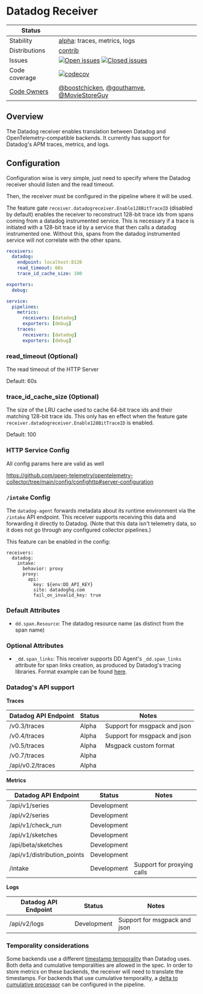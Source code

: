 # Datadog Receiver

<!-- status autogenerated section -->
| Status        |           |
| ------------- |-----------|
| Stability     | [alpha]: traces, metrics, logs   |
| Distributions | [contrib] |
| Issues        | [![Open issues](https://img.shields.io/github/issues-search/open-telemetry/opentelemetry-collector-contrib?query=is%3Aissue%20is%3Aopen%20label%3Areceiver%2Fdatadog%20&label=open&color=orange&logo=opentelemetry)](https://github.com/open-telemetry/opentelemetry-collector-contrib/issues?q=is%3Aopen+is%3Aissue+label%3Areceiver%2Fdatadog) [![Closed issues](https://img.shields.io/github/issues-search/open-telemetry/opentelemetry-collector-contrib?query=is%3Aissue%20is%3Aclosed%20label%3Areceiver%2Fdatadog%20&label=closed&color=blue&logo=opentelemetry)](https://github.com/open-telemetry/opentelemetry-collector-contrib/issues?q=is%3Aclosed+is%3Aissue+label%3Areceiver%2Fdatadog) |
| Code coverage | [![codecov](https://codecov.io/github/open-telemetry/opentelemetry-collector-contrib/graph/main/badge.svg?component=receiver_datadog)](https://app.codecov.io/gh/open-telemetry/opentelemetry-collector-contrib/tree/main/?components%5B0%5D=receiver_datadog&displayType=list) |
| [Code Owners](https://github.com/open-telemetry/opentelemetry-collector-contrib/blob/main/CONTRIBUTING.md#becoming-a-code-owner)    | [@boostchicken](https://www.github.com/boostchicken), [@gouthamve](https://www.github.com/gouthamve), [@MovieStoreGuy](https://www.github.com/MovieStoreGuy) |

[alpha]: https://github.com/open-telemetry/opentelemetry-collector/blob/main/docs/component-stability.md#alpha
[contrib]: https://github.com/open-telemetry/opentelemetry-collector-releases/tree/main/distributions/otelcol-contrib
<!-- end autogenerated section -->

## Overview

The Datadog receiver enables translation between Datadog and OpenTelemetry-compatible backends.
It currently has support for Datadog's APM traces, metrics, and logs.

## Configuration

Configuration wise is very simple, just need to specify where the Datadog receiver should listen and the read timeout.

Then, the receiver must be configured in the pipeline where it will be used.

The feature gate `receiver.datadogreceiver.Enable128BitTraceID` (disabled by default) enables the receiver to 
reconstruct 128-bit trace ids from spans coming from a datadog instrumented service. This is necessary if a trace is 
initiated with a 128-bit trace id by a service that then calls a datadog instrumented one. Without this, spans from the
datadog instrumented service will not correlate with the other spans.

```yaml
receivers:
  datadog:
    endpoint: localhost:8126
    read_timeout: 60s
    trace_id_cache_size: 100

exporters:
  debug:

service:
  pipelines:
    metrics:
      receivers: [datadog]
      exporters: [debug]
    traces:
      receivers: [datadog]
      exporters: [debug]
```

### read_timeout (Optional)
The read timeout of the HTTP Server

Default: 60s

### trace_id_cache_size (Optional)

The size of the LRU cache used to cache 64-bit trace ids and their matching 128-bit trace ids. This only has en effect
when the feature gate `receiver.datadogreceiver.Enable128BitTraceID` is enabled.

Default: 100

### HTTP Service Config

All config params here are valid as well

https://github.com/open-telemetry/opentelemetry-collector/tree/main/config/confighttp#server-configuration

### `/intake` Config

The `datadog-agent` forwards metadata about its runtime environment via the `/intake` API endpoint.
This receiver supports receiving this data and forwarding it directly to Datadog.
(Note that this data isn't telemetry data, so it does not go through any configured collector pipelines.)

This feature can be enabled in the config:

```
receivers:
  datadog:
    intake:
      behavior: proxy
      proxy:
        api:
          key: ${env:DD_API_KEY}
          site: datadoghq.com
          fail_on_invalid_key: true
```

### Default Attributes

- `dd.span.Resource`: The datadog resource name (as distinct from the span name)

### Optional Attributes

- `_dd.span_links`: This receiver supports DD Agent's `_dd.span_links` attribute for span links creation, as produced by Datadog's tracing libraries. 
Format example can be found [here](./internal/translator/traces_translator_test.go).

### Datadog's API support

**Traces**

| Datadog API Endpoint | Status  | Notes                        |
|----------------------|---------|------------------------------|
| /v0.3/traces         | Alpha   | Support for msgpack and json |
| /v0.4/traces         | Alpha   | Support for msgpack and json |
| /v0.5/traces         | Alpha   | Msgpack custom format        |
| /v0.7/traces         | Alpha   |                              |
| /api/v0.2/traces     | Alpha   |                              |

**Metrics**

| Datadog API Endpoint        | Status      | Notes                      |
|-----------------------------|-------------|----------------------------|
| /api/v1/series              | Development |                            |
| /api/v2/series              | Development |                            |
| /api/v1/check_run           | Development |                            |
| /api/v1/sketches            | Development |                            |
| /api/beta/sketches          | Development |                            |
| /api/v1/distribution_points | Development |                            |
| /intake                     | Development | Support for proxying calls |

**Logs**

| Datadog API Endpoint | Status      | Notes                        |
|----------------------|-------------|------------------------------|
| /api/v2/logs         | Development | Support for msgpack and json |

### Temporality considerations

Some backends use a different [timestamp temporality](https://opentelemetry.io/docs/specs/otel/metrics/data-model/#temporality) than Datadog uses. Both delta and cumulative temporalities are allowed in the spec.
In order to store metrics on these backends, the receiver will need to translate the timestamps.
For backends that use cumulative temporality, a [delta to cumulative processor](../../processor/deltatocumulativeprocessor/README.md) can be configured in the pipeline.
